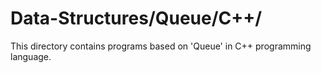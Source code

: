 # Data-Structures/Queue/C++/
This directory contains programs based on 'Queue' in C++ programming language.